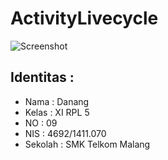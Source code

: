 # ActivityLivecycle
![Screenshot](http://i1067.photobucket.com/albums/u422/danangpk/IMG-20170115-WA0006_zpsvbi9tfyl.jpg)
## Identitas :
  * Nama : Danang
  * Kelas : XI RPL 5
  * NO : 09
  * NIS : 4692/1411.070
  * Sekolah : SMK Telkom Malang

